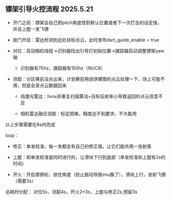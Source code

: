 ## 镖架引导火控流程 2025.5.21

* 开门之前：镖架会自己把pitch角度控到默认位置或者下一次打击的设定值，并且上膛一发飞镖

* 舱门开启：雷达检测到远处目标点云，此时发布dart_guide_enable = true

* 对位：启动相机线程->识别器找出引导灯初始位置->跟踪器启动调整镖架yaw轴

    * 识别器有70hz，跟踪器有150hz（NUC8）

* 测距：分区赛前没点出来，计划赛前用烧饼建图的点云处理一下，场上可能不用，但是会录点云数据回来

    * 纯激光雷达：livox非重复扫描算法+目标反射率小导致返回的点云信息不足

    * 相机雷达融合测距：标定困难，精度达不到要求，不大能用

以上步骤需要在8s内完成

loop：

* 修正：单发校准，每一发都会有自己的修正值，让它们能共用一张射表

* 上膛：和单发校准是同时进行的，让滑块下行到底部（单发校准和上膛有2s的时间）

* 开火：开启摩擦轮，锁住角度（防止振动导致imu飘了），滑块上行，发射飞镖（需要3s）

 总耗时分配： 对位5s，测距4s，开火2*3s，上膛与修正2s,预留3s

